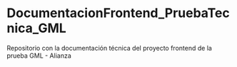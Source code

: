# DocumentacionFrontend_PruebaTecnica_GML
Repositorio con la documentación técnica del proyecto frontend de la prueba GML - Alianza
